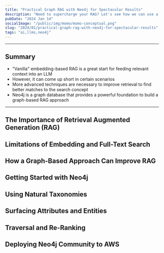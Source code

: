 ```yaml
---
title: "Practical Graph RAG with Neo4j for Spectacular Results"
description: "Need to supercharge your RAG? Let's see how we can use a graph database to significantly improve RAG outputs."
pubDate: "2024 Jan 14"
socialImage: "/public/img/momo/momo-conceptual.png"
slug: "2024/01/practical-graph-rag-with-neo4j-for-spectacular-results"
tags: "ai,llms,neo4j"
---
```


----

## Summary

- "Vanilla" embedding-based RAG is a great start for feeding relevant context into an LLM
- However, it can come up short in certain scenarios
- More advanced techniques are necessary to improve retrieval to find better matches to the search concept
- Neo4j is a graph database that provides a powerful foundation to build a graph-based RAG approach

----

## The Importance of Retrieval Augmented Generation (RAG)

## Limitations of Embedding and Full-Text Search

## How a Graph-Based Approach Can Improve RAG

## Getting Started with Neo4j

## Using Natural Taxonomies

## Surfacing Attributes and Entities

## Traversal and Re-Ranking

## Deploying Neo4j Community to AWS
